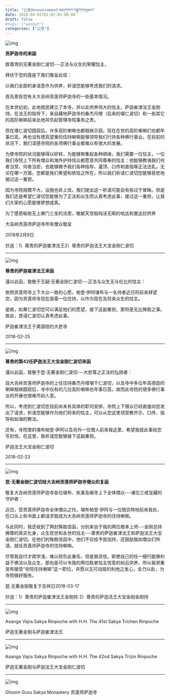 ```yaml
---
title: "公告Announcement༄༅།།གསལ་བསྒྲགས།सूचना"
date: 2018-04-01T01:02:03-08:00
draft: false
#tags: ["wechat"]
categories: ["公告"]
---
```



![img](https://mmbiz.qpic.cn/mmbiz_jpg/jZ6aUbzt6ITSLsDH9qs9ibFg98F5zv9mjw4eOcPEAPNsMBkfPLw9JOe55rQ6EYvSfvpLfaMHML1zgHSFBVicu8Ig/640?wx_fmt=jpeg&wxfrom=5&wx_lazy=1&wx_co=1)



**贡萨迦寺的来函**



致尊贵的无著金刚仁波切---正法与众生的荣耀怙主，

拜伏于您的莲座下我们敬呈此信：

​以我们全部的身语意作为供养，祈请您能够考虑我们的请求。

首先禀告您有关大吉岭贡莲师萨迦寺的一些基本情况。

​在本世纪初，此地居民建立了本寺，并以此供养伟大的怙主，萨迦崔津法王金刚持。在法王的指导下，来自藏地萨迦寺的桑杰丹增（后来的堪仁波切）和一些其它的高阶喇嘛前来此地并负起管理寺院事务之责。

但在堪仁波切圆寂后，许多高阶喇嘛也都相继示寂。现在在世的高阶喇嘛们也都年事已高，再也没有德高望重的住持喇嘛能够领导我们行持各种佛行事业。在目前的状况下，我们深感寺院的各项佛行事业都难以有很大的发展。

为使寺院的状况能够得以好转，为能够聚集起各种顺缘，我们需要一位怙主，一位我们寺院上下所有僧众和海外护持信众都愿意共同尊奉的怙主：他能够教诲我们何者当受、何者当拒，也能够赐予我们各种指导、灌顶、口传和直指等正法法乳。无论在哪一方面，您都是我们希望和依怙之所在，所以我们祈请仁波切您能够慈悲地接过这一重担。

因为寺院规模不大，设施也非上佳，我们提出这一祈请可能会有些过于冒昧。但是我们还是希望仁波切您能够为了正法和众生而认真考虑此事，接过这一重担，让我们大家的心愿能够梦想成真。

为了感恩皈依无上佛门三宝的法恩，敬献天空般纯洁无暇的哈达和曼达拉供养

大吉岭贡莲师萨迦寺所有僧众敬呈

2018年2月9日

抄送：1）尊贵的萨迦崔津法王2）尊贵的萨迦法王大宝金刚仁波切


---


![img](https://mmbiz.qpic.cn/mmbiz_jpg/jZ6aUbzt6ITSLsDH9qs9ibFg98F5zv9mjTCc5tnNp91kicuZ2ZJLdHb1OvcHgWuqPsRXYeOnP7ibdzYJPv3cfrayg/640?wx_fmt=jpeg&wxfrom=5&wx_lazy=1&wx_co=1)


**尊贵的萨迦崔津法王来函**



谨以此函，致敬于王嗣·无著金刚仁波切---正法与众生无与伦比的怙主：

依照贡莲师寺上下大众一致的心愿，帕登·伊阿堪布与一名侍者近日将前来拜望您，因为贡莲师寺现在亟需一位住持，以作为现在及将来众生的怙主。

是故，如果仁波切您可以满足他们的愿望，接下这副重担，那将是无比殊胜之事。故此，恳请仁波切认真考虑此事。


萨迦崔津法王于美国纽约大悲寺

2018-02-25

---


![img](https://mmbiz.qpic.cn/mmbiz_jpg/jZ6aUbzt6ITSLsDH9qs9ibFg98F5zv9mjeowjicicgE95ibsRHCTqElpicqicsc6F8C4yvfATa7DcSZre7XsTTrGiabww/640?wx_fmt=jpeg&wxfrom=5&wx_lazy=1&wx_co=1)


**尊贵的第42任萨迦法王大宝金刚仁波切来函**

谨以此函，致敬于昆·无著金刚仁波切---大悲尊之正法的弘扬者：

自大吉岭贡莲师萨迦寺的上任住持桑杰丹增堪千仁波切，以及寺中多位年高德劭的喇嘛相继圆寂后，寺中仅有的几位高阶喇嘛也年事已高，故而此寺院的很多佛行事业的开展也很难尽如人意。

所以，考虑到仁波切您目前尚未有具体的职司安排，寺院上下僧众已经直接向您发出了请求，祈请您能够作为他们将来的怙主，可以从您这里领受教开示、口传、指导和如海的教法。

还有，寺院里的堪布帕登·伊阿以及另外一位僧人前来我这里，希望我就此事给您写封信。在这里，我祈请您能够接下这副重担。

萨迦法王大宝金刚仁波切

2018-02-23      

---

![img](https://mmbiz.qpic.cn/mmbiz_jpg/jZ6aUbzt6IRkRttcrIx55CGkH6dibJUtHibBibhn6Ssf9OZIecNmmhhhyp3aLuMLweiak91ibeSWAxXsgkdYMnQvNsw/640?wx_fmt=jpeg&wxfrom=5&wx_lazy=1&wx_co=1)

**昆·无著金刚仁波切给大吉岭贡莲师萨迦寺僧众的复函**


敬复大吉岭贡莲师萨迦寺各位堪布、执事及阖寺上下全体僧众---诸位三戒宝藏的守护者：

​近日，受贡莲师萨迦寺全体僧众之托，堪布帕登·伊阿与一位随员特地前来我处，在口头上和书面上都请求我成为大吉岭贡莲师萨迦寺的住持喇嘛。

​与此同时，我还收到了两封殊胜信函，分别来自于我的两位根本上师---金刚总持佛尊的真实化身，众生现世和永世的怙主---尊贵的萨迦崔津法王和萨迦法王大宝金刚仁波切。在他们的殊胜信函中，他们不仅给予我加持，还鼓励我如僧众们所请，就任贡莲师萨迦寺的住持喇嘛。

​尽管我自忖才疏学浅，难以担负此重任，但是我坚信，即使自己的任一细行能够利益于佛法以及众生，那也是可以令我的两位胜者怙主悦意的如云供养，所以我郑重宣布接受“寺院住持喇嘛”这一职位，并愿以无可动摇的利他之发心，全力以赴，为寺院做好服务。


昆·无著金刚敬复于吉祥日2018-03-17


抄送：1）尊贵的萨迦崔津法王金刚持 2）尊贵的萨迦法王大宝金刚金刚持


---



![img](https://mmbiz.qpic.cn/mmbiz_jpg/jZ6aUbzt6ITSLsDH9qs9ibFg98F5zv9mje569vibtm6ksDQ0C92b3icmCXOqTfpNTj6LB3fdwFuLlvhESkErFoQibw/640?wx_fmt=jpeg&wxfrom=5&wx_lazy=1&wx_co=1)



Asanga Vajra Sakya Rinpoche with H.H. The 41st Sakya Trichen Rinpoche

萨迦无著金刚与萨迦崔津法王

---

![img](https://mmbiz.qpic.cn/mmbiz_jpg/jZ6aUbzt6ITSLsDH9qs9ibFg98F5zv9mjzV89oCeEdaVoJibmXJW0Dd9uJJQP0fY07GzqLWVvM13ak5CnNic2KhEg/640?wx_fmt=jpeg&wxfrom=5&wx_lazy=1&wx_co=1)



Asanga Vajra Sakya Rinpoche with H.H. The 42nd Sakya Trizin Rinpoche

萨迦无著金刚与萨迦法王大宝金刚仁波切

---

![img](https://mmbiz.qpic.cn/mmbiz_jpg/jZ6aUbzt6ITSLsDH9qs9ibFg98F5zv9mjmbfqWdfLYYqYDI15IY90F3XId1J8MGL2XicqDZxRDlYt2GKJ7VVuRiaw/640?wx_fmt=jpeg&wxfrom=5&wx_lazy=1&wx_co=1)



Ghoom Guru Sakya Monastery 贡莲师萨迦寺